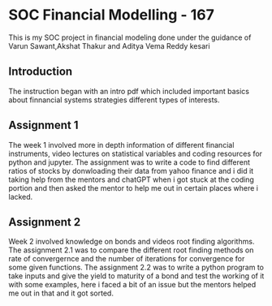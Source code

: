 # SOC Financial Modelling - 167 #
This is my SOC project in financial modeling done under the guidance of Varun Sawant,Akshat Thakur and Aditya Vema Reddy kesari 
## Introduction ## 
The instruction began with an intro pdf which included important basics about finnancial systems strategies different types of interests.
## Assignment 1 ## 
The week 1 involved more in depth information of different financial instruments, video lectures on statistical variables and coding resources for python and jupyter.
The assignment was to write a code to find different ratios of stocks by donwloading their data from yahoo finance and i did it taking help from the mentors and chatGPT when i got stuck at the coding portion and then asked the mentor to help me out in certain places where i lacked.
## Assignment 2 ##
Week 2 involved knowledge on bonds and videos root finding algorithms.
The assignment 2.1 was to compare the different root finding methods on rate of convergernce and the number of iterations for convergence for some given functions.
The assignment 2.2 was to write a python program to take inputs and give the yield to maturity of a bond and test the working of it with some examples, here i faced a bit of an issue but the mentors helped me out in that and it got sorted.
